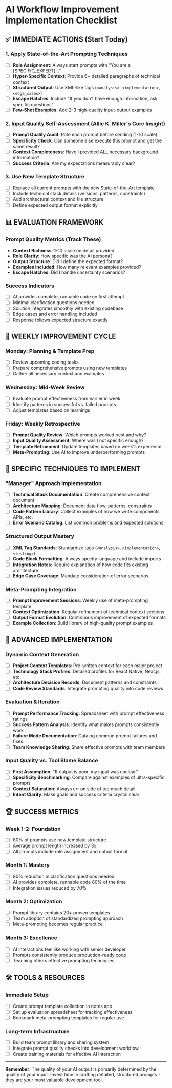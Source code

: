 # AI Workflow Improvement Implementation Checklist

## ✅ IMMEDIATE ACTIONS (Start Today)

### 1. Apply State-of-the-Art Prompting Techniques
- [ ] **Role Assignment**: Always start prompts with "You are a [SPECIFIC_EXPERT]..."
- [ ] **Hyper-Specific Context**: Provide 6+ detailed paragraphs of technical context
- [ ] **Structured Output**: Use XML-like tags (`<analysis>`, `<implementation>`, `<edge_cases>`)
- [ ] **Escape Hatches**: Include "If you don't have enough information, ask specific questions"
- [ ] **Few-Shot Examples**: Add 2-3 high-quality input-output examples

### 2. Input Quality Self-Assessment (Allie K. Miller's Core Insight)
- [ ] **Prompt Quality Audit**: Rate each prompt before sending (1-10 scale)
- [ ] **Specificity Check**: Can someone else execute this prompt and get the same result?
- [ ] **Context Completeness**: Have I provided ALL necessary background information?
- [ ] **Success Criteria**: Are my expectations measurably clear?

### 3. Use New Template Structure
- [ ] Replace all current prompts with the new State-of-the-Art template
- [ ] Include technical stack details (versions, patterns, constraints)
- [ ] Add architectural context and file structure
- [ ] Define expected output format explicitly

## 📊 EVALUATION FRAMEWORK 

### Prompt Quality Metrics (Track These)
- **Context Richness**: 1-10 scale on detail provided
- **Role Clarity**: How specific was the AI persona?
- **Output Structure**: Did I define the expected format?
- **Examples Included**: How many relevant examples provided?
- **Escape Hatches**: Did I handle uncertainty scenarios?

### Success Indicators
- [ ] AI provides complete, runnable code on first attempt
- [ ] Minimal clarification questions needed
- [ ] Solution integrates smoothly with existing codebase
- [ ] Edge cases and error handling included
- [ ] Response follows expected structure exactly

## 🔄 WEEKLY IMPROVEMENT CYCLE

### Monday: Planning & Template Prep
- [ ] Review upcoming coding tasks
- [ ] Prepare comprehensive prompts using new templates
- [ ] Gather all necessary context and examples

### Wednesday: Mid-Week Review
- [ ] Evaluate prompt effectiveness from earlier in week
- [ ] Identify patterns in successful vs. failed prompts
- [ ] Adjust templates based on learnings

### Friday: Weekly Retrospective
- [ ] **Prompt Quality Review**: Which prompts worked best and why?
- [ ] **Input Quality Assessment**: Where was I not specific enough?
- [ ] **Template Refinement**: Update templates based on week's experience
- [ ] **Meta-Prompting**: Use AI to improve underperforming prompts

## 🎯 SPECIFIC TECHNIQUES TO IMPLEMENT

### "Manager" Approach Implementation
- [ ] **Technical Stack Documentation**: Create comprehensive context document
- [ ] **Architecture Mapping**: Document data flow, patterns, constraints
- [ ] **Code Pattern Library**: Collect examples of how we write components, APIs, etc.
- [ ] **Error Scenario Catalog**: List common problems and expected solutions

### Structured Output Mastery
- [ ] **XML Tag Standards**: Standardize tags (`<analysis>`, `<implementation>`, `<testing>`)
- [ ] **Code Block Formatting**: Always specify language and include imports
- [ ] **Integration Notes**: Require explanation of how code fits existing architecture
- [ ] **Edge Case Coverage**: Mandate consideration of error scenarios

### Meta-Prompting Integration
- [ ] **Prompt Improvement Sessions**: Weekly use of meta-prompting template
- [ ] **Context Optimization**: Regular refinement of technical context sections
- [ ] **Output Format Evolution**: Continuous improvement of expected formats
- [ ] **Example Collection**: Build library of high-quality prompt examples

## 🚀 ADVANCED IMPLEMENTATION

### Dynamic Context Generation
- [ ] **Project Context Templates**: Pre-written context for each major project
- [ ] **Technology Stack Profiles**: Detailed profiles for React Native, Next.js, etc.
- [ ] **Architecture Decision Records**: Document patterns and constraints
- [ ] **Code Review Standards**: Integrate prompting quality into code reviews

### Evaluation & Iteration
- [ ] **Prompt Performance Tracking**: Spreadsheet with prompt effectiveness ratings
- [ ] **Success Pattern Analysis**: Identify what makes prompts consistently work
- [ ] **Failure Mode Documentation**: Catalog common prompt failures and fixes
- [ ] **Team Knowledge Sharing**: Share effective prompts with team members

### Input Quality vs. Tool Blame Balance
- [ ] **First Assumption**: "If output is poor, my input was unclear"
- [ ] **Specificity Benchmarking**: Compare against examples of ultra-specific prompts
- [ ] **Context Saturation**: Always err on side of too much detail
- [ ] **Intent Clarity**: Make goals and success criteria crystal clear

## 🏆 SUCCESS METRICS

### Week 1-2: Foundation
- [ ] 80% of prompts use new template structure
- [ ] Average prompt length increased by 3x
- [ ] All prompts include role assignment and output format

### Month 1: Mastery
- [ ] 90% reduction in clarification questions needed
- [ ] AI provides complete, runnable code 80% of the time
- [ ] Integration issues reduced by 70%

### Month 2: Optimization
- [ ] Prompt library contains 20+ proven templates
- [ ] Team adoption of standardized prompting approach
- [ ] Meta-prompting becomes regular practice

### Month 3: Excellence
- [ ] AI interactions feel like working with senior developer
- [ ] Prompts consistently produce production-ready code
- [ ] Teaching others effective prompting techniques

## 🛠️ TOOLS & RESOURCES

### Immediate Setup
- [ ] Create prompt template collection in notes app
- [ ] Set up evaluation spreadsheet for tracking effectiveness
- [ ] Bookmark meta-prompting templates for regular use

### Long-term Infrastructure
- [ ] Build team prompt library and sharing system
- [ ] Integrate prompt quality checks into development workflow
- [ ] Create training materials for effective AI interaction

---

**Remember**: The quality of your AI output is primarily determined by the quality of your input. Invest time in crafting detailed, structured prompts - they are your most valuable development tool. 